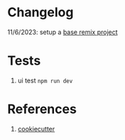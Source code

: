 # Changelog

11/6/2023: setup a
[base remix project](https://remix.run/docs/en/main/start/quickstart)

# Tests

1. ui test `npm run dev`

# References

1. [cookiecutter](https://cookiecutter.readthedocs.io/en/2.4.0/tutorials/tutorial2.html#step-1-name-your-cookiecutter)
